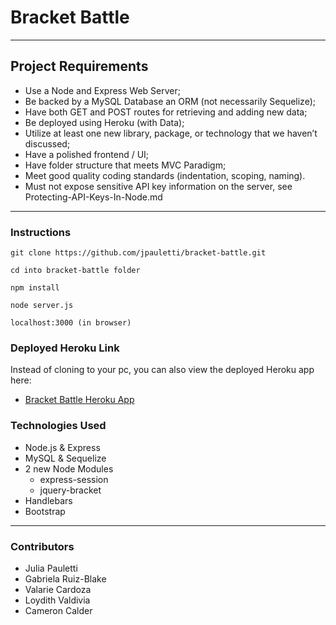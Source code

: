 # Bracket Battle
----

## Project Requirements

* Use a Node and Express Web Server;
* Be backed by a MySQL Database an ORM (not necessarily Sequelize);
* Have both GET and POST routes for retrieving and adding new data;
* Be deployed using Heroku (with Data);
* Utilize at least one new library, package, or technology that we haven’t discussed;
* Have a polished frontend / UI;
* Have folder structure that meets MVC Paradigm;
* Meet good quality coding standards (indentation, scoping, naming).
* Must not expose sensitive API key information on the server, see Protecting-API-Keys-In-Node.md

----

### Instructions
```
git clone https://github.com/jpauletti/bracket-battle.git
```
```
cd into bracket-battle folder
```
```
npm install
```
```
node server.js
```
```
localhost:3000 (in browser)
```

### Deployed Heroku Link
Instead of cloning to your pc, you can also view the deployed Heroku app here:
* [Bracket Battle Heroku App](https://bracket-battle.herokuapp.com/)

### Technologies Used
* Node.js & Express
* MySQL & Sequelize
* 2 new Node Modules
    - express-session
    - jquery-bracket
* Handlebars
* Bootstrap

----

### Contributors
* Julia Pauletti
* Gabriela Ruiz-Blake
* Valarie Cardoza
* Loydith Valdivia
* Cameron Calder
